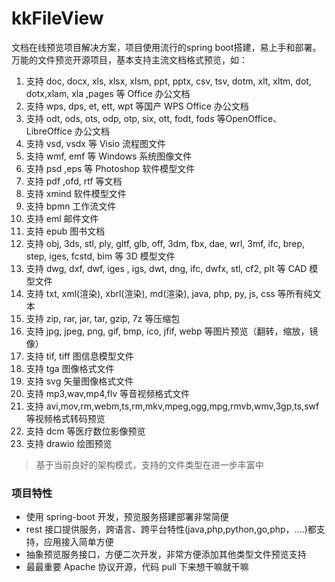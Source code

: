 # kkFileView

文档在线预览项目解决方案，项目使用流行的spring boot搭建，易上手和部署。万能的文件预览开源项目，基本支持主流文档格式预览，如：

1. 支持 doc, docx, xls, xlsx, xlsm, ppt, pptx, csv, tsv, dotm, xlt, xltm, dot, dotx,xlam, xla ,pages 等 Office 办公文档
2. 支持 wps, dps, et, ett, wpt 等国产 WPS Office 办公文档
3. 支持 odt, ods, ots, odp, otp, six, ott, fodt, fods 等OpenOffice、LibreOffice 办公文档
4. 支持 vsd, vsdx 等 Visio 流程图文件
5. 支持 wmf, emf 等 Windows 系统图像文件
6. 支持 psd ,eps 等 Photoshop 软件模型文件
7. 支持 pdf ,ofd, rtf 等文档
8. 支持 xmind 软件模型文件
9. 支持 bpmn 工作流文件
10. 支持 eml 邮件文件
11. 支持 epub 图书文档
12. 支持 obj, 3ds, stl, ply, gltf, glb, off, 3dm, fbx, dae, wrl, 3mf, ifc, brep, step, iges, fcstd, bim 等 3D 模型文件
13. 支持 dwg, dxf, dwf, iges , igs, dwt, dng, ifc, dwfx, stl, cf2, plt 等 CAD 模型文件
14. 支持 txt, xml(渲染), xbrl(渲染), md(渲染), java, php, py, js, css 等所有纯文本
15. 支持 zip, rar, jar, tar, gzip, 7z 等压缩包
16. 支持 jpg, jpeg, png, gif, bmp, ico, jfif, webp 等图片预览（翻转，缩放，镜像）
17. 支持 tif, tiff 图信息模型文件
18. 支持 tga 图像格式文件
19. 支持 svg 矢量图像格式文件
20. 支持 mp3,wav,mp4,flv 等音视频格式文件
21. 支持 avi,mov,rm,webm,ts,rm,mkv,mpeg,ogg,mpg,rmvb,wmv,3gp,ts,swf 等视频格式转码预览
22. 支持 dcm 等医疗数位影像预览
23. 支持 drawio 绘图预览

> 基于当前良好的架构模式，支持的文件类型在进一步丰富中

### 项目特性

- 使用 spring-boot 开发，预览服务搭建部署非常简便
- rest 接口提供服务，跨语言、跨平台特性(java,php,python,go,php，....)都支持，应用接入简单方便
- 抽象预览服务接口，方便二次开发，非常方便添加其他类型文件预览支持
- 最最重要 Apache 协议开源，代码 pull 下来想干嘛就干嘛